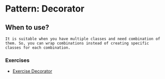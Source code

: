 # Pattern: Decorator

## When to use?
``
It is suitable when you have multiple classes and need combination of them. So, you can wrap combinations instead of creating specific classes for each combination.
``

### Exercises
- [Exercise Decorator](https://github.com/kammradt/faculdade-design-patterns/tree/master/src/patterns/decorator/exercises/)
